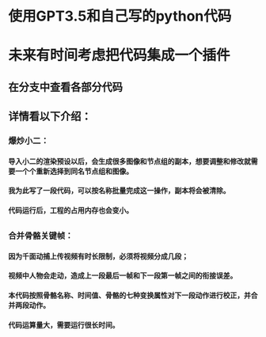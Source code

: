 # 使用GPT3.5和自己写的python代码
# 未来有时间考虑把代码集成一个插件
## 在分支中查看各部分代码
## 详情看以下介绍：
###
### 爆炒小二：
#### 导入小二的渲染预设以后，会生成很多图像和节点组的副本，想要调整和修改就需要一个个重新选择到同名节点组和图像。
#### 我为此写了一段代码，可以按名称批量完成这一操作，副本将会被清除。
#### 代码运行后，工程的占用内存也会变小。
##
### 合并骨骼关键帧：
#### 因为千面动捕上传视频有时长限制，必须将视频分成几段；
#### 视频中人物会走动，造成上一段最后一帧和下一段第一帧之间的衔接误差。
#### 本代码按照骨骼名称、时间值、骨骼的七种变换属性对下一段动作进行校正，并合并两段动作。
#### 代码运算量大，需要运行很长时间。
